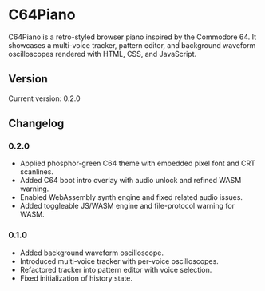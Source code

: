 # C64Piano

C64Piano is a retro-styled browser piano inspired by the Commodore 64. It showcases a multi-voice tracker, pattern editor, and background waveform oscilloscopes rendered with HTML, CSS, and JavaScript.

## Version

Current version: 0.2.0

## Changelog

### 0.2.0
- Applied phosphor-green C64 theme with embedded pixel font and CRT scanlines.
- Added C64 boot intro overlay with audio unlock and refined WASM warning.
- Enabled WebAssembly synth engine and fixed related audio issues.
- Added toggleable JS/WASM engine and file-protocol warning for WASM.

### 0.1.0
- Added background waveform oscilloscope.
- Introduced multi-voice tracker with per-voice oscilloscopes.
- Refactored tracker into pattern editor with voice selection.
- Fixed initialization of history state.
